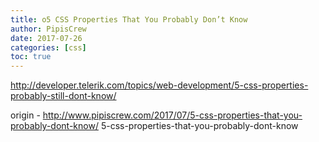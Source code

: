 ```yaml
---
title: o5 CSS Properties That You Probably Don’t Know
author: PipisCrew
date: 2017-07-26
categories: [css]
toc: true
---
```


http://developer.telerik.com/topics/web-development/5-css-properties-probably-still-dont-know/

origin - http://www.pipiscrew.com/2017/07/5-css-properties-that-you-probably-dont-know/ 5-css-properties-that-you-probably-dont-know